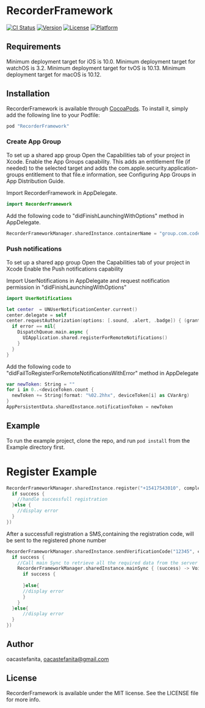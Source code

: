 # RecorderFramework

[![CI Status](http://img.shields.io/travis/oacastefanita/RecorderFramework.svg?style=flat)](https://travis-ci.org/oacastefanita/RecorderFramework)
[![Version](https://img.shields.io/cocoapods/v/RecorderFramework.svg?style=flat)](http://cocoapods.org/pods/RecorderFramework)
[![License](https://img.shields.io/cocoapods/l/RecorderFramework.svg?style=flat)](http://cocoapods.org/pods/RecorderFramework)
[![Platform](https://img.shields.io/cocoapods/p/RecorderFramework.svg?style=flat)](http://cocoapods.org/pods/RecorderFramework)

## Requirements
Minimum deployment target for iOS  is 10.0.
Minimum deployment target for watchOS  is 3.2.
Minimum deployment target for tvOS  is 10.13.
Minimum deployment target for macOS  is 10.12.

## Installation

RecorderFramework is available through [CocoaPods](http://cocoapods.org). To install
it, simply add the following line to your Podfile:

```ruby
pod "RecorderFramework"
```

### Create App Group 
To set up a shared app group
Open the Capabilities tab of your project in Xcode.
Enable the App Groups capability. This adds an entitlement file (if needed) to the selected target and adds the com.apple.security.application-groups entitlement to that file.e information, see Configuring App Groups in App Distribution Guide.

Import RecorderFramework  in AppDelegate. 
```swift
import RecorderFramework
```
Add the following code to "didFinishLaunchingWithOptions" method in AppDelegate. 
```swift
RecorderFrameworkManager.sharedInstance.containerName = "group.com.codebluestudio.Recorder"
```
### Push notifications
To set up a shared app group
Open the Capabilities tab of your project in Xcode
Enable the Push notifications capability

Import UserNotifications  in AppDelegate and request notification permission in "didFinishLaunchingWithOptions"
```swift
import UserNotifications
```
```swift
let center  = UNUserNotificationCenter.current()
center.delegate = self
center.requestAuthorization(options: [.sound, .alert, .badge]) { (granted, error) in
  if error == nil{
    DispatchQueue.main.async {
      UIApplication.shared.registerForRemoteNotifications()
    }
  }
}
```
Add the following code to "didFailToRegisterForRemoteNotificationsWithError" method in AppDelegate
```swift
var newToken: String = ""
for i in 0..<deviceToken.count {
  newToken += String(format: "%02.2hhx", deviceToken[i] as CVarArg)
}
AppPersistentData.sharedInstance.notificationToken = newToken
```

## Example

To run the example project, clone the repo, and run `pod install` from the Example directory first.

# Register Example
```swift
RecorderFrameworkManager.sharedInstance.register("+15417543010", completionHandler: { (success, data) -> Void in
  if success {
    //handle successfull registration
  }else {
    //display error
  }
})
```
After a successfull registration a SMS,containing the registration code, will be sent to the registered phone number
```swift
RecorderFrameworkManager.sharedInstance.sendVerificationCode("12345", completionHandler: { (success, data) -> Void in
  if success {
    //Call main Sync to retrieve all the required data from the server
    RecorderFrameworkManager.sharedInstance.mainSync { (success) -> Void in
      if success {
      
      }else{
      //display error
      }
    }
  }else{
      //display error
  }
})
```

## Author

oacastefanita, oacastefanita@gmail.com

## License

RecorderFramework is available under the MIT license. See the LICENSE file for more info.
